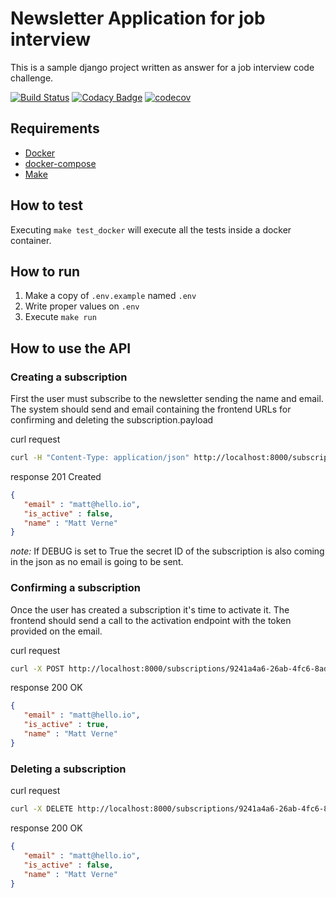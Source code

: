 # Newsletter Application for job interview

This is a sample django project written as answer for a job interview code challenge.

[![Build Status](https://travis-ci.org/jadolg/NewsletterApplication.svg?branch=master)](https://travis-ci.org/jadolg/NewsletterApplication) [![Codacy Badge](https://api.codacy.com/project/badge/Grade/102ff10966d14df589aa1a5e2f70ef92)](https://www.codacy.com/manual/jadolg/NewsletterApplication?utm_source=github.com&amp;utm_medium=referral&amp;utm_content=jadolg/NewsletterApplication&amp;utm_campaign=Badge_Grade) [![codecov](https://codecov.io/gh/jadolg/NewsletterApplication/branch/master/graph/badge.svg)](https://codecov.io/gh/jadolg/NewsletterApplication)

## Requirements

- [Docker](https://docs.docker.com/get-docker/)
- [docker-compose](https://docs.docker.com/compose/install/)
- [Make](https://www.gnu.org/software/make/manual/html_node/index.html)

## How to test

Executing `make test_docker` will execute all the tests inside a docker container.

## How to run

1. Make a copy of `.env.example` named `.env`
2. Write proper values on `.env` 
3. Execute `make run`

## How to use the API

### Creating a subscription

First the user must subscribe to the newsletter sending the name and email.
The system should send and email containing the frontend URLs for confirming and deleting the subscription.payload

curl request
```bash
curl -H "Content-Type: application/json" http://localhost:8000/subscriptions/ -d '{"name":"Matt Verne", "email":"matt@hello.io"}'
```

response
201 Created
```json
{
   "email" : "matt@hello.io",
   "is_active" : false,
   "name" : "Matt Verne"   
}
```
*note:* If DEBUG is set to True the secret ID of the subscription is also coming in the json as no email is going to be sent. 

### Confirming a subscription

Once the user has created a subscription it's time to activate it.
The frontend should send a call to the activation endpoint with the token provided on the email.

curl request
```bash
curl -X POST http://localhost:8000/subscriptions/9241a4a6-26ab-4fc6-8ad2-abbb44354198/confirm
```

response
200 OK
```json
{
   "email" : "matt@hello.io",
   "is_active" : true,
   "name" : "Matt Verne"
}
```

### Deleting a subscription

curl request
```bash
curl -X DELETE http://localhost:8000/subscriptions/9241a4a6-26ab-4fc6-8ad2-abbb44354198
```

response
200 OK
```json
{
   "email" : "matt@hello.io",
   "is_active" : false,
   "name" : "Matt Verne"
}
```
